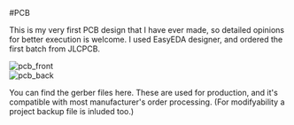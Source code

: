 #PCB

This is my very first PCB design that I have ever made, so detailed opinions for better execution is welcome. I used EasyEDA designer, and ordered the first batch from JLCPCB.  

![pcb_front](/img/front.svg)  
![pcb_back](/img/back.svg)  

You can find the gerber files here. These are used for production, and it's compatible with most manufacturer's order processing. (For modifyability a project backup file is inluded too.)

